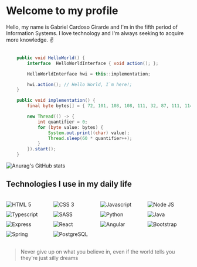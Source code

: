 # Welcome to my profile

Hello, my name is Gabriel Cardoso Girarde and I'm in the fifth period of Information Systems. I love technology and I'm always seeking to acquire more knowledge. ✌️

````java

    public void HelloWorld() {
        interface  HelloWorldInterface { void action(); };

        HelloWorldInterface hwi = this::implementation;

        hwi.action(); // Hello World, I`m here!;
    }

    public void implementation() {
        final byte bytes[] = { 72, 101, 108, 108, 111, 32, 87, 111, 114, 108, 100, 44, 32, 73, 39, 109, 32, 104, 101, 114, 101, 33 };

        new Thread(() -> {
            int quantifier = 0;
            for (byte value: bytes) {
                System.out.print((char) value);
                Thread.sleep(60 * quantifier++);
            }
        }).start();
    }

````

![Anurag's GitHub stats](https://github-readme-stats.vercel.app/api?username=GNobroga&show_icons=true&theme=dracula)

## Technologies I use in my daily life
<br/>
<div style="display: grid; grid-template-columns: repeat(auto-fit, minmax(100px, 1fr)); gap: 10px;">
    <img src="https://img.shields.io/badge/HTML5-E34F26?style=for-the-badge&logo=html5&logoColor=white" alt="HTML 5">
     <img src="https://img.shields.io/badge/CSS3-1572B6?style=for-the-badge&logo=css3&logoColor=white" alt="CSS 3">
     <img src="https://img.shields.io/badge/JavaScript-323330?style=for-the-badge&logo=javascript&logoColor=F7DF1E" alt="Javascript">
     <img src="https://img.shields.io/badge/Node.js-43853D?style=for-the-badge&logo=node.js&logoColor=white" alt="Node JS">
     <img src="https://img.shields.io/badge/TypeScript-007ACC?style=for-the-badge&logo=typescript&logoColor=white" alt="Typescript">
     <img src="https://img.shields.io/badge/Sass-CC6699?style=for-the-badge&logo=sass&logoColor=white" alt="SASS">
     <img src="https://img.shields.io/badge/Python-14354C?style=for-the-badge&logo=python&logoColor=white" alt="Python">
     <img src="https://img.shields.io/badge/Java-ED8B00?style=for-the-badge&logo=openjdk&logoColor=white" alt="Java">
     <img src="https://img.shields.io/badge/Express.js-404D59?style=for-the-badge" alt="Express">
     <img src="https://img.shields.io/badge/React-20232A?style=for-the-badge&logo=react&logoColor=61DAFB" alt="React">
     <img src="https://img.shields.io/badge/Angular-DD0031?style=for-the-badge&logo=angular&logoColor=white" alt="Angular">
     <img src="https://img.shields.io/badge/Bootstrap-563D7C?style=for-the-badge&logo=bootstrap&logoColor=white" alt="Bootstrap">
     <img src="https://img.shields.io/badge/Spring-6DB33F?style=for-the-badge&logo=spring&logoColor=white" alt="Spring">
     <img src="https://img.shields.io/badge/PostgreSQL-316192?style=for-the-badge&logo=postgresql&logoColor=white" alt="PostgreSQL">
</div>
<br/>

<blockquote>
    Never give up on what you believe in, even if the world tells you they're just silly dreams
</blockquote>
